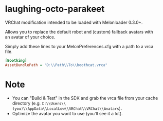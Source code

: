 # laughing-octo-parakeet

VRChat modification intended to be loaded with Melonloader 0.3.0+.

Allows you to replace the default robot and (custom) fallback avatars with an avatar of your choice.

Simply add these lines to your MelonPreferences.cfg with a path to a vrca file.

```ini
[Boothing]
AssetBundlePath = "D:\\Path\\To\\boothcat.vrca"
```

# Note
* You can "Build & Test" in the SDK and grab the vrca file from your cache directory (e.g. `C:\\Users\\(you)\\AppData\\LocalLow\\VRChat\\VRChat\\Avatars`).
* Optimize the avatar you want to use (you'll see it a lot).
